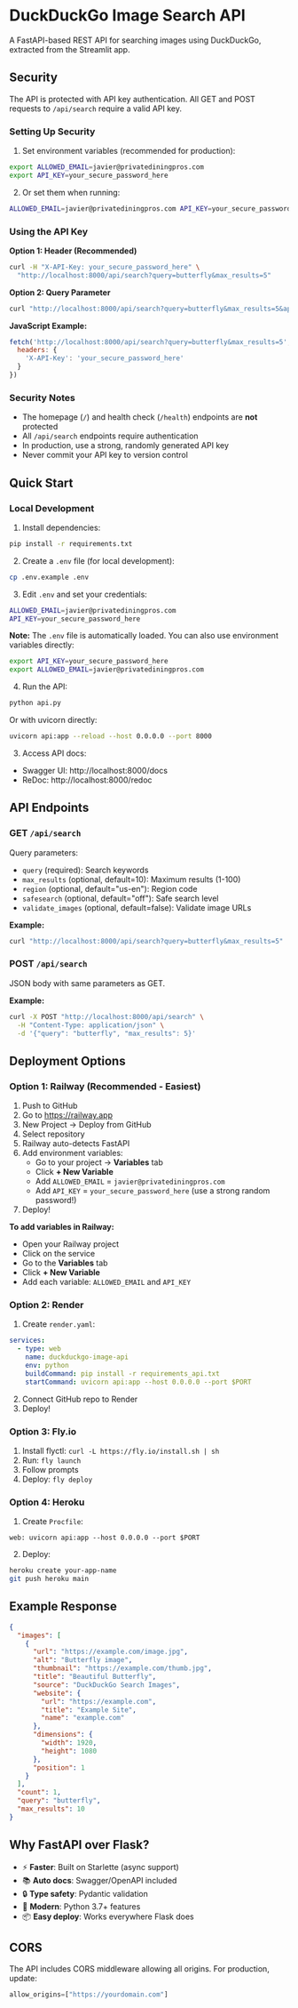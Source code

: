 # DuckDuckGo Image Search API

A FastAPI-based REST API for searching images using DuckDuckGo, extracted from the Streamlit app.

## Security

The API is protected with API key authentication. All GET and POST requests to `/api/search` require a valid API key.

### Setting Up Security

1. Set environment variables (recommended for production):
```bash
export ALLOWED_EMAIL=javier@privatediningpros.com
export API_KEY=your_secure_password_here
```

2. Or set them when running:
```bash
ALLOWED_EMAIL=javier@privatediningpros.com API_KEY=your_secure_password_here python api.py
```

### Using the API Key

**Option 1: Header (Recommended)**
```bash
curl -H "X-API-Key: your_secure_password_here" \
  "http://localhost:8000/api/search?query=butterfly&max_results=5"
```

**Option 2: Query Parameter**
```bash
curl "http://localhost:8000/api/search?query=butterfly&max_results=5&api_key=your_secure_password_here"
```

**JavaScript Example:**
```javascript
fetch('http://localhost:8000/api/search?query=butterfly&max_results=5', {
  headers: {
    'X-API-Key': 'your_secure_password_here'
  }
})
```

### Security Notes

- The homepage (`/`) and health check (`/health`) endpoints are **not** protected
- All `/api/search` endpoints require authentication
- In production, use a strong, randomly generated API key
- Never commit your API key to version control

## Quick Start

### Local Development

1. Install dependencies:
```bash
pip install -r requirements.txt
```

2. Create a `.env` file (for local development):
```bash
cp .env.example .env
```

3. Edit `.env` and set your credentials:
```bash
ALLOWED_EMAIL=javier@privatediningpros.com
API_KEY=your_secure_password_here
```

**Note:** The `.env` file is automatically loaded. You can also use environment variables directly:
```bash
export API_KEY=your_secure_password_here
export ALLOWED_EMAIL=javier@privatediningpros.com
```

4. Run the API:
```bash
python api.py
```

Or with uvicorn directly:
```bash
uvicorn api:app --reload --host 0.0.0.0 --port 8000
```

3. Access API docs:
- Swagger UI: http://localhost:8000/docs
- ReDoc: http://localhost:8000/redoc

## API Endpoints

### GET `/api/search`
Query parameters:
- `query` (required): Search keywords
- `max_results` (optional, default=10): Maximum results (1-100)
- `region` (optional, default="us-en"): Region code
- `safesearch` (optional, default="off"): Safe search level
- `validate_images` (optional, default=false): Validate image URLs

**Example:**
```bash
curl "http://localhost:8000/api/search?query=butterfly&max_results=5"
```

### POST `/api/search`
JSON body with same parameters as GET.

**Example:**
```bash
curl -X POST "http://localhost:8000/api/search" \
  -H "Content-Type: application/json" \
  -d '{"query": "butterfly", "max_results": 5}'
```

## Deployment Options

### Option 1: Railway (Recommended - Easiest)
1. Push to GitHub
2. Go to https://railway.app
3. New Project → Deploy from GitHub
4. Select repository
5. Railway auto-detects FastAPI
6. Add environment variables:
   - Go to your project → **Variables** tab
   - Click **+ New Variable**
   - Add `ALLOWED_EMAIL` = `javier@privatediningpros.com`
   - Add `API_KEY` = `your_secure_password_here` (use a strong random password!)
7. Deploy!

**To add variables in Railway:**
- Open your Railway project
- Click on the service
- Go to the **Variables** tab
- Click **+ New Variable**
- Add each variable: `ALLOWED_EMAIL` and `API_KEY`

### Option 2: Render
1. Create `render.yaml`:
```yaml
services:
  - type: web
    name: duckduckgo-image-api
    env: python
    buildCommand: pip install -r requirements_api.txt
    startCommand: uvicorn api:app --host 0.0.0.0 --port $PORT
```

2. Connect GitHub repo to Render
3. Deploy!

### Option 3: Fly.io
1. Install flyctl: `curl -L https://fly.io/install.sh | sh`
2. Run: `fly launch`
3. Follow prompts
4. Deploy: `fly deploy`

### Option 4: Heroku
1. Create `Procfile`:
```
web: uvicorn api:app --host 0.0.0.0 --port $PORT
```

2. Deploy:
```bash
heroku create your-app-name
git push heroku main
```

## Example Response

```json
{
  "images": [
    {
      "url": "https://example.com/image.jpg",
      "alt": "Butterfly image",
      "thumbnail": "https://example.com/thumb.jpg",
      "title": "Beautiful Butterfly",
      "source": "DuckDuckGo Search Images",
      "website": {
        "url": "https://example.com",
        "title": "Example Site",
        "name": "example.com"
      },
      "dimensions": {
        "width": 1920,
        "height": 1080
      },
      "position": 1
    }
  ],
  "count": 1,
  "query": "butterfly",
  "max_results": 10
}
```

## Why FastAPI over Flask?

- ⚡ **Faster**: Built on Starlette (async support)
- 📚 **Auto docs**: Swagger/OpenAPI included
- 🔒 **Type safety**: Pydantic validation
- 🚀 **Modern**: Python 3.7+ features
- 📦 **Easy deploy**: Works everywhere Flask does

## CORS

The API includes CORS middleware allowing all origins. For production, update:
```python
allow_origins=["https://yourdomain.com"]
```

